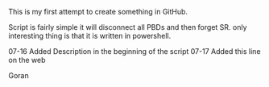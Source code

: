 This is my first attempt to create something in GitHub.

Script is fairly simple
it will disconnect all PBDs and then forget SR.
only interesting thing is that it is written in powershell.

07-16 Added Description in the beginning of the script
07-17 Added this line on the web

Goran 

